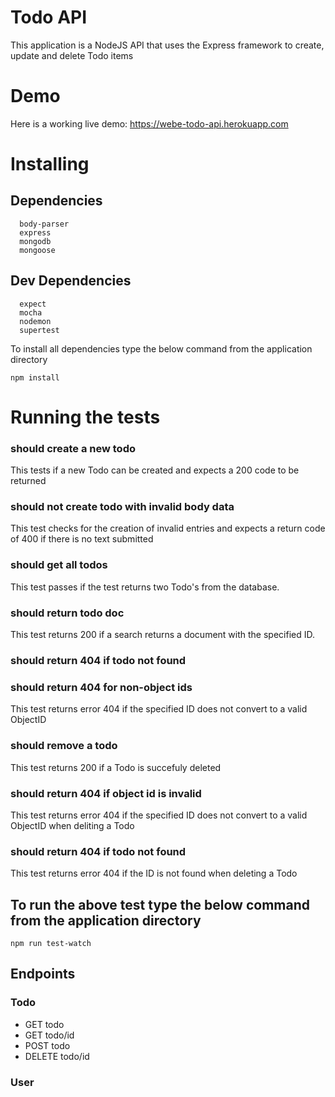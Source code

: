 # Todo API

This application is a NodeJS API that uses the Express framework to create, update and delete Todo items

# Demo

Here is a working live demo: https://webe-todo-api.herokuapp.com


# Installing
## Dependencies
```
  body-parser
  express
  mongodb
  mongoose

```

## Dev Dependencies
```
  expect
  mocha
  nodemon
  supertest

```
To install all dependencies type the below command from the application directory

```
npm install

```
# Running the tests

### should create a new todo

This tests if a new Todo can be created and expects a 200 code to be returned

### should not create todo with invalid body data
This test checks for the creation of invalid entries and expects a return code of 400 if there is no text submitted

### should get all todos
This test passes if the test returns two Todo's from the database.

### should return todo doc
This test returns 200 if a search returns a document with the specified ID.

### should return 404 if todo not found

### should return 404 for non-object ids
This test returns error 404 if the specified ID does not convert to a valid ObjectID

### should remove a todo
This test returns 200 if a Todo is succefuly deleted

### should return 404 if object id is invalid
This test returns error 404 if the specified ID does not convert to a valid ObjectID when deliting a Todo

### should return 404 if todo not found
This test returns error 404 if the ID is not found when deleting a Todo




## To run the above test type the below command from the application directory

```
npm run test-watch

```
## Endpoints
### Todo
- GET todo
- GET todo/id
- POST todo
- DELETE todo/id

### User
